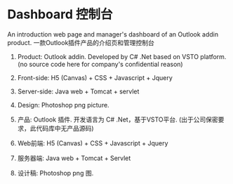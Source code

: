 # Dashboard 控制台
An introduction web page and manager's dashboard of an Outlook addin product.
一款Outlook插件产品的介绍页和管理控制台

1) Product: Outlook addin. Developed by C# .Net based on VSTO platform. (no source code here for company's confidential reason)
2) Front-side: H5 (Canvas) + CSS + Javascript + Jquery
3) Server-side: Java web + Tomcat + servlet
4) Design: Photoshop png picture.


1) 产品: Outlook 插件. 开发语言为 C# .Net，基于VSTO平台. (出于公司保密要求，此代码库中无产品源码)
2) Web前端: H5 (Canvas) + CSS + Javascript + Jquery
3) 服务器端: Java web + Tomcat + Servlet
4) 设计稿: Photoshop png 图.
